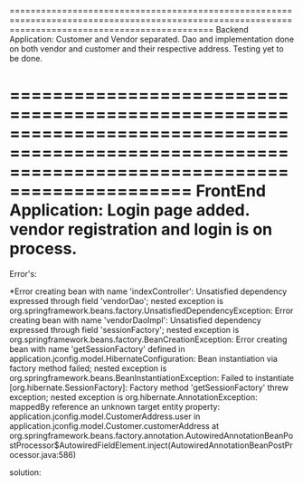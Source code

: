 ===================================================================================================================================================
Backend Application:
Customer and Vendor separated.
Dao and implementation done on both vendor and customer and their respective address.
Testing yet to be done.

===================================================================================================================================================
FrontEnd Application:
Login page added.
vendor registration and login is on process.
===================================================================================================================================================
Error's:

*Error creating bean with name 'indexController': Unsatisfied dependency expressed through field 'vendorDao'; nested exception is org.springframework.beans.factory.UnsatisfiedDependencyException: Error creating bean with name 'vendorDaoImpl': Unsatisfied dependency expressed through field 'sessionFactory'; nested exception is org.springframework.beans.factory.BeanCreationException: Error creating bean with name 'getSessionFactory' defined in application.jconfig.model.HibernateConfiguration: Bean instantiation via factory method failed; nested exception is org.springframework.beans.BeanInstantiationException: Failed to instantiate [org.hibernate.SessionFactory]: Factory method 'getSessionFactory' threw exception; nested exception is org.hibernate.AnnotationException: mappedBy reference an unknown target entity property: application.jconfig.model.CustomerAddress.user in application.jconfig.model.Customer.customerAddress at org.springframework.beans.factory.annotation.AutowiredAnnotationBeanPostProcessor$AutowiredFieldElement.inject(AutowiredAnnotationBeanPostProcessor.java:586)

solution: